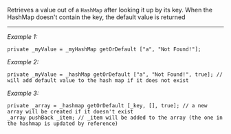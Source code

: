 Retrieves a value out of a `HashMap` after looking it up by its key. When the HashMap doesn't contain the key, the default value is returned


---
*Example 1:*
```sqf
private _myValue = _myHashMap getOrDefault ["a", "Not Found!"];
```

*Example 2:*
```sqf
private _myValue = _hashMap getOrDefault ["a", "Not Found!", true]; // will add default value to the hash map if it does not exist
```

*Example 3:*
```sqf
private _array = _hashmap getOrDefault [_key, [], true]; // a new array will be created if it doesn't exist
_array pushBack _item; // _item will be added to the array (the one in the hashmap is updated by reference)
```